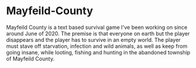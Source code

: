 # Mayfeild-County
Mayfeild County is a text based survival game I've been working on since around June of 2020. The premise is that everyone on earth but the player disappears and the player has to survive in an empty world. The player must stave off starvation, infection and wild animals, as well as keep from going insane, while looting, fishing and hunting in the abandoned township of Mayfeild County.
